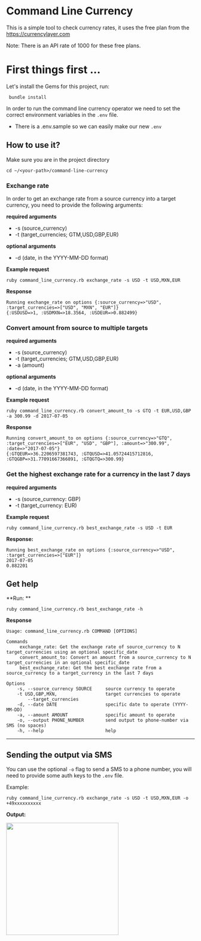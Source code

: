 # Command Line Currency

This is a simple tool to check currency rates, it uses the free plan from the https://currencylayer.com

Note: There is an API rate of 1000 for these free plans.

# First things first ...


Let's install the Gems for this project, run:

```
 bundle install
```

In order to run the command line currency operator we need to set the correct
environment variables in the `.env` file.

- There is a .env.sample so we can easily make our new `.env`

## How to use it?

Make sure you are in the project directory

    cd ~/<your-path>/command-line-currency

### Exchange rate

In order to get an exchange rate from a source currency into a target currency, you need to provide the following arguments:

**required arguments**

- -s (source_currency)
- -t (target_currencies; GTM,USD,GBP,EUR)

**optional arguments**
- -d (date, in the YYYY-MM-DD format)

**Example request**
```shell
ruby command_line_currency.rb exchange_rate -s USD -t USD,MXN,EUR
```

**Response**
```
Running exchange_rate on options {:source_currency=>"USD", :target_currencies=>["USD", "MXN", "EUR"]}
{:USDUSD=>1, :USDMXN=>18.3564, :USDEUR=>0.882499}
```

### Convert amount from source to multiple targets

**required arguments**

- -s (source_currency)
- -t (target_currencies; GTM,USD,GBP,EUR)
- -a (amount)

**optional arguments**
- -d (date, in the YYYY-MM-DD format)


**Example request**
```shell
ruby command_line_currency.rb convert_amount_to -s GTQ -t EUR,USD,GBP -a 300.99 -d 2017-07-05
```

**Response**
```
Running convert_amount_to on options {:source_currency=>"GTQ", :target_currencies=>["EUR", "USD", "GBP"], :amount=>"300.99", :date=>"2017-07-05"}
{:GTQEUR=>36.2206597381743, :GTQUSD=>41.05724415712816, :GTQGBP=>31.77091667366891, :GTQGTQ=>300.99}
```

### Get the highest exchange rate for a currency in the last 7 days

**required arguments**

- -s (source_currency: GBP)
- -t (target_currency: EUR)

**Example request**
```
ruby command_line_currency.rb best_exchange_rate -s USD -t EUR
```
**Response:**
```
Running best_exchange_rate on options {:source_currency=>"USD", :target_currencies=>["EUR"]}
2017-07-05
0.882201
```

## Get help

**Run: **

```
ruby command_line_currency.rb best_exchange_rate -h
```

**Response**
```
Usage: command_line_currency.rb COMMAND [OPTIONS]

Commands
     exchange_rate: Get the exchange rate of source_currency to N target_currencies using an optional specific_date
     convert_amount_to: Convert an amount from a source_currency to N target_currencies in an optional specific_date
     best_exchange_rate: Get the best exchange rate from a source_currency to a target_currency in the last 7 days

Options
    -s, --source_currency SOURCE     source currency to operate
    -t USD,GBP,MXN,                  target currencies to operate
        --target_currencies
    -d, --date DATE                  specific date to operate (YYYY-MM-DD)
    -a, --amount AMOUNT              specific amount to operate
    -o, --output PHONE_NUMBER        send output to phone-number via SMS (no spaces)
    -h, --help                       help
```

----

## Sending the output via SMS

You can use the optional `-o` flag to send a SMS to a phone number,
you will need to provide some auth keys to the `.env` file.

Example:

```
ruby command_line_currency.rb exchange_rate -s USD -t USD,MXN,EUR -o +49xxxxxxxxxx
```

**Output:**

<img src="https://www.dropbox.com/s/yc3xekije0dfxnq/sms-example.png?dl=1" height="300" />
